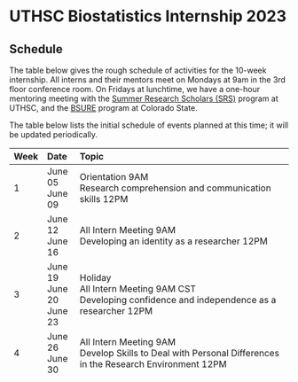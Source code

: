 # UTHSC Biostatistics Internship 2023

## Schedule

The table below gives the rough schedule of activities for the 10-week
internship.  All interns and their mentors meet on Mondays at 9am in
the 3rd floor conference room.  On Fridays at lunchtime, we have a
one-hour mentoring meeting with the [Summer Research Scholars
(SRS)](https://www.uthsc.edu/summer-research-scholars/index.php)
program at UTHSC, and the [BSURE](https://csubsure.wordpress.com/)
program at Colorado State.

The table below lists the initial schedule of events planned at this
time; it will be updated periodically.


| Week           | Date           | Topic                               |
| :------------- | :------------- | :---------------------------------- |
|1 | June 05 <br> June 09  | Orientation 9AM<br> Research comprehension and communication skills 12PM  |
|2 | June 12 <br> June 16 | All Intern Meeting 9AM<br> Developing an identity as a researcher 12PM |
|3 | June 19 <br> June 20 <br> June 23 | Holiday <br> All Intern Meeting 9AM CST <br> Developing confidence and independence as a researcher 12PM |
|4 | June 26 <br> June 30 | All Intern Meeting 9AM <br> Develop Skills to Deal with Personal Differences in the Research Environment 12PM |
|5 | July 03 <br> July 04 <br> July 07 | All Intern Meeting 9AM <br> Holiday <br> Exploring career options outside academia 1 (Facilitator: John McKay; Guest speakers: Kristin Gray, Cargill Crop Innovation; Randy Clark, Corteva Agrisciences) 12PM |
|6 | July 10 <br> July 14 | All Intern Meeting 9AM <br> The process of applying to and choosing a grad program 12PM |
|7 | July 17 <br> July 21 | All Intern Meeting 9AM <br> Career options outside academia 2 (Facilitator: Saunak Sen; Guest speakers: Kevin Dorn, USDA ARS; Sohela Shah, UCSF) 12PM |
|8 | July 24 <br> July 28 | All Intern Meeting 9AM <br> Presentations 12PM |
|9 | July 31 | All Intern Meeting 9AM |
|10 | Aug 06 | All Intern Meeting 9AM |


## People

- Interns: Harper Kolehmainen, Galvin Li, Siling Liu, Miyeon Yeon
- Mentors: Feng Liu-Smith, Hyo-Young Choi, Chi-Yang Chiu, Gregory Farage, Qi Zhao, Saunak Sen
- Manager: Tristan Hayes
- Associate Director: Chi-Yang Chiu
- Director: Saunak Sen

